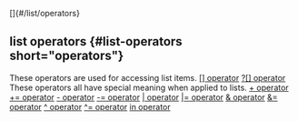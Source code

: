 []{#/list/operators}
  ## list operators {#list-operators short="operators"}
  These operators are used for accessing list items.
  [\[\] operator](ref/operator/%5B%5D)
  [?\[\] operator](ref/operator/%3F%5B%5D)
  These operators all have special meaning when applied to lists.
  [+ operator](ref/operator/+)
  [+= operator](ref/operator/+=)
  [- operator](ref/operator/-)
  [-= operator](ref/operator/-=)
  [\| operator](ref/operator/%7C)
  [\|= operator](ref/operator/%7C=)
  [& operator](ref/operator/&)
  [&= operator](ref/operator/&=)
  [\^ operator](ref/operator/%5E)
  [\^= operator](ref/operator/%5E=)
  [in operator](ref/operator/in)